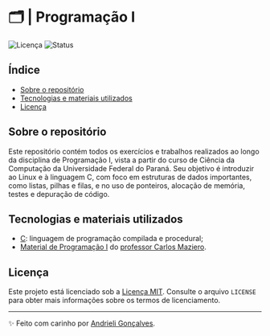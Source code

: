 # 🗂️ | Programação I

![Licença](https://img.shields.io/badge/Licen%C3%A7a-MIT-f5b5ca.svg)
![Status](https://img.shields.io/badge/Status-Concluído-abf285.svg)

## Índice

- [Sobre o repositório](#sobre-o-repositório)
- [Tecnologias e materiais utilizados](#tecnologias-e-materiais-utilizados)
- [Licença](#licença)

## Sobre o repositório

Este repositório contém todos os exercícios e trabalhos realizados ao longo da disciplina de Programação I, vista a partir do curso de Ciência da Computação da Universidade Federal do Paraná. Seu objetivo é introduzir ao Linux e à linguagem C, com foco em estruturas de dados importantes, como listas, pilhas e filas, e no uso de ponteiros, alocação de memória, testes e depuração de código.

## Tecnologias e materiais utilizados

- [C](https://devdocs.io/c/): linguagem de programação compilada e procedural;
- [Material de Programação I](https://wiki.inf.ufpr.br/maziero/doku.php?id=prog1:start) do [professor Carlos Maziero](https://wiki.inf.ufpr.br/maziero/doku.php?id=start).

## Licença

Este projeto está licenciado sob a [Licença MIT](https://opensource.org/licenses/MIT). Consulte o arquivo `LICENSE` para obter mais informações sobre os termos de licenciamento.

---

✨ Feito com carinho por [Andrieli Gonçalves](https://github.com/strawndri).
